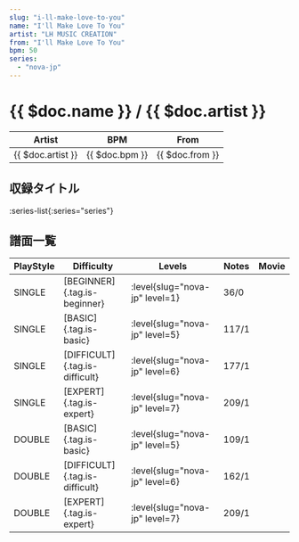 ```yaml
---
slug: "i-ll-make-love-to-you"
name: "I'll Make Love To You"
artist: "LH MUSIC CREATION"
from: "I'll Make Love To You"
bpm: 50
series:
  - "nova-jp"
---
```


# {{ $doc.name }} / {{ $doc.artist }}

|Artist|BPM|From|
|------|---|----|
|{{ $doc.artist }}|{{ $doc.bpm }}|{{ $doc.from }}|

## 収録タイトル

:series-list{:series="series"}

## 譜面一覧

|PlayStyle|Difficulty|Levels|Notes|Movie|
|---------|----------|------|-----|-----|
|SINGLE|[BEGINNER]{.tag.is-beginner}|:level{slug="nova-jp" level=1}|36/0||
|SINGLE|[BASIC]{.tag.is-basic}|:level{slug="nova-jp" level=5}|117/1||
|SINGLE|[DIFFICULT]{.tag.is-difficult}|:level{slug="nova-jp" level=6}|177/1||
|SINGLE|[EXPERT]{.tag.is-expert}|:level{slug="nova-jp" level=7}|209/1||
|DOUBLE|[BASIC]{.tag.is-basic}|:level{slug="nova-jp" level=5}|109/1||
|DOUBLE|[DIFFICULT]{.tag.is-difficult}|:level{slug="nova-jp" level=6}|162/1||
|DOUBLE|[EXPERT]{.tag.is-expert}|:level{slug="nova-jp" level=7}|209/1||
